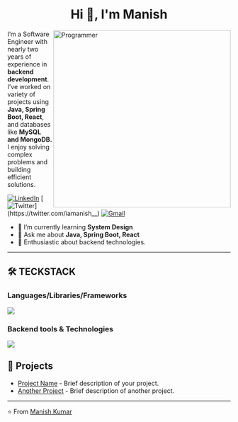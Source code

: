 <h1 align="center">Hi 👋, I'm Manish</h1>
<img align="right" width="400"  src="https://user-images.githubusercontent.com/74038190/212749171-b84692a8-2b04-4e3b-93ca-ac14705da224.gif" alt="Programmer" />



I’m a Software Engineer with nearly two years of experience in **backend development**. I’ve worked on variety of projects using **Java, Spring Boot, React**, and databases like **MySQL and MongoDB.** I enjoy solving complex problems and building efficient solutions.

[![LinkedIn](https://img.shields.io/badge/-LinkedIn-blue?style=flat-square&logo=linkedin&logoColor=white&link=https://www.linkedin.com/in/iamanishh/)](https://www.linkedin.com/in/iamanishh/)
[![Twitter](https://img.shields.io/badge/-Twitter-1ca0f1?style=flat-square&logo=twitter&logoColor=white&link=https://twitter.com/iamanish__)](https://twitter.com/iamanish__)
[![Gmail](https://img.shields.io/badge/-Gmail-c14438?style=flat-square&logo=gmail&logoColor=white&link=mailto:mmm.manish163@gmail.com)](mailto:mmm.manish163@gmail.com)


- 🌱 I’m currently learning **System Design**
- 💬 Ask me about **Java, Spring Boot, React**
- 🎨 Enthusiastic about backend technologies.


---
## 🛠️ TECKSTACK
<div style="margin-bottom: 20px;">
  <h3>Languages/Libraries/Frameworks</h3>
 <img src="https://skillicons.dev/icons?i=java,spring,hibernate,javascript,react,redux,html,css"/>

<div style="margin-bottom: 20px;">
  <h3>Backend tools & Technologies</h3>
  <img src="https://skillicons.dev/icons?i=git,github,linux,sql,mysql,mongodb,redis,kafka,aws,docker,kubernetes,"/>
</div>


## 💼 Projects

- [Project Name](https://github.com/yourusername/projectname) - Brief description of your project.
- [Another Project](https://github.com/yourusername/anotherproject) - Brief description of another project.

---


⭐️ From [Manish Kumar](https://github.com/iamanishh)


